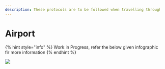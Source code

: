 ```yaml
---
description: These protocols are to be followed when travelling through Airports
---
```


# Airport

{% hint style="info" %}
Work in Progress, refer the below given infographic fir more information
{% endhint %}

![](../.gitbook/assets/image_from_ios.jpg)

